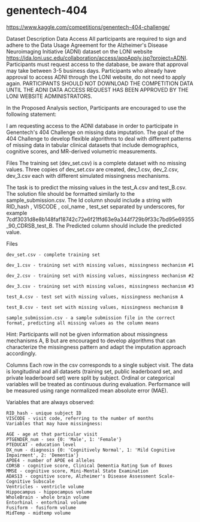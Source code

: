# genentech-404

https://www.kaggle.com/competitions/genentech-404-challenge/

Dataset Description
Data Access
All participants are required to sign and adhere to the Data Usage Agreement for the Alzheimer's Disease Neuroimaging Initiative (ADNI) dataset on the LONI website https://ida.loni.usc.edu/collaboration/access/appApply.jsp?project=ADNI. Participants must request access to the database, be aware that approval may take between 3-5 business days. Participants who already have approval to access ADNI through the LONI website, do not need to apply again. PARTICIPANTS SHOULD NOT DOWNLOAD THE COMPETITION DATA UNTIL THE ADNI DATA ACCESS REQUEST HAS BEEN APPROVED BY THE LONI WEBSITE ADMINISTRATORS.

In the Proposed Analysis section, Participants are encouraged to use the following statement:

I am requesting access to the ADNI database in order to participate in Genentech's 404 Challenge on missing data imputation. The goal of the 404 Challenge to develop flexible algorithms to deal with different patterns of missing data in tabular clinical datasets that include demographics, cognitive scores, and MR-derived volumetric measurements.

Files
The training set (dev_set.csv) is a complete dataset with no missing values. Three copies of dev_set.csv are created, dev_1.csv, dev_2.csv, dev_3.csv each with different simulated missingness mechanisms.

The task is to predict the missing values in the test_A.csv and test_B.csv. The solution file should be formatted similarly to the sample_submission.csv. The Id column should include a string with RID_hash , VISCODE , col_name , test_set separated by underscores, for example 7cdf3031d8e8b148faf18742c72e6f21ffd63e9a344f729b9f33c7bd95e69355_90_CDRSB_test_B. The Predicted column should include the predicted value.

Files
```
dev_set.csv - complete training set

dev_1.csv - training set with missing values, missingness mechanism #1

dev_2.csv - training set with missing values, missingness mechanism #2

dev_3.csv - training set with missing values, missingness mechanism #3

test_A.csv - test set with missing values, missingness mechanism A

test_B.csv - test set with missing values, missingness mechanism B

sample_submission.csv - a sample submission file in the correct format, predicting all missing values as the column means
```

Hint: Participants will not be given information about missingness mechanisms A, B but are encouraged to develop algorithms that can characterize the missingness pattern and adapt the imputation approach accordingly.


Columns
Each row in the csv corresponds to a single subject visit. The data is longitudinal and all datasets (training set, public leaderboard set, and private leaderboard set) were split by subject. Ordinal or categorical variables will be treated as continuous during evaluation. Performance will be measured using range normalized mean absolute error (MAE).

Variables that are always observed:
```
RID_hash - unique subject ID
VISCODE - visit code, referring to the number of months
Variables that may have missingness:

AGE - age at that particular visit
PTGENDER_num - sex {0: 'Male', 1: 'Female'}
PTEDUCAT - education level
DX_num - diagnosis {0: 'Cognitively Normal', 1: 'Mild Cognitive Impairment', 2: 'Dementia'}
APOE4 - number of APOE e4 alleles
CDRSB - cognitive score, Clinical Dementia Rating Sum of Boxes
MMSE - cognitive score, Mini‐Mental State Examination
ADAS13 - cognitive score, Alzheimer's Disease Assessment Scale-Cognitive Subscale
Ventricles - ventricle volume
Hippocampus - hippocampus volume
WholeBrain - whole brain volume
Entorhinal - entorhinal volume
Fusiform - fusiform volume
MidTemp - midtemp volume
```
